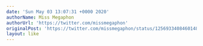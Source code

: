 ```yaml
---
date: 'Sun May 03 13:07:31 +0000 2020'
authorName: Miss Megaphon
authorUrl: 'https://twitter.com/missmegaphon'
originalPost: 'https://twitter.com/missmegaphon/status/1256933408460148736'
layout: like
---
```

